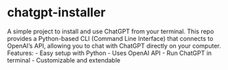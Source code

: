 # chatgpt-installer
A simple project to install and use ChatGPT from your terminal.   This repo provides a Python-based CLI (Command Line Interface) that connects to OpenAI’s API,   allowing you to chat with ChatGPT directly on your computer.    Features: - Easy setup with Python - Uses OpenAI API - Run ChatGPT in terminal - Customizable and extendable
